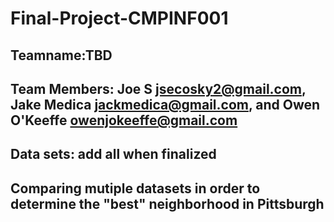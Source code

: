 # Final-Project-CMPINF001
## Teamname:TBD
## Team Members: Joe S jsecosky2@gmail.com, Jake Medica jackmedica@gmail.com, and Owen O'Keeffe owenjokeeffe@gmail.com
## Data sets: add all when finalized
## Comparing mutiple datasets in order to determine the "best" neighborhood in Pittsburgh
